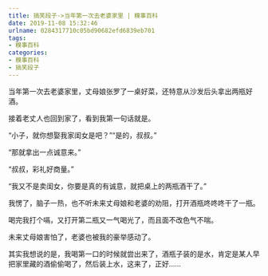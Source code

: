 ```yaml
---
title: 搞笑段子->当年第一次去老婆家里 | 糗事百科
date: 2019-11-08 15:32:46
urlname: 0284317710c05bd90682efd6839eb701
tags: 
- 糗事百科
categories:
- 糗事百科
- 搞笑段子
---
```

当年第一次去老婆家里，丈母娘张罗了一桌好菜，还特意从沙发后头拿出两瓶好酒。

接着老丈人也回到家了，看到我第一句话就是。

“小子，就你想娶我家闺女是吧？”“是的，叔叔。”

“那就拿出一点诚意来。”

“叔叔，彩礼好商量。”

“我又不是卖闺女，你要是真的有诚意，就把桌上的两瓶酒干了。”

我愣了，脑子一热，也不听未来丈母娘和老婆的劝阻，打开酒瓶咚咚咚干了一瓶。

喝完我打个嗝，又打开第二瓶又一气喝光了，而且面不改色气不喘。

未来丈母娘害怕了，老婆也被我的豪举感动了。

其实我想说的是，我喝第一口的时候就尝出来了，酒瓶子装的是水，肯定是某人早把家里藏的酒偷偷喝了，然后装上水，这来了，正好……



